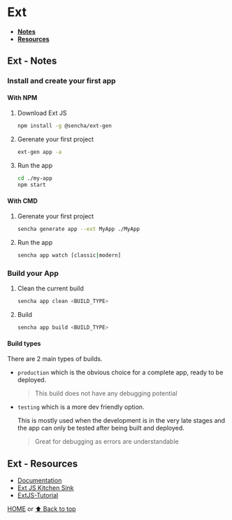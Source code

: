 # Ext

- [**Notes**](#ext---notes)
- [**Resources**](#ext---resources)

## Ext - Notes

### Install and create your first app

#### With NPM

1. Download Ext JS

   ```bash
   npm install -g @sencha/ext-gen
   ```

2. Gerenate your first project

   ```bash
   ext-gen app -a
   ```

3. Run the app

   ```bash
   cd ./my-app
   npm start
   ```

#### With CMD

1. Gerenate your first project

   ```bash
   sencha generate app --ext MyApp ./MyApp
   ```

2. Run the app

   ```bash
   sencha app watch [classic|modern]
   ```

### Build your App

1. Clean the current build

   ```bash
   sencha app clean <BUILD_TYPE>
   ```

2. Build

   ```bash
   sencha app build <BUILD_TYPE>
   ```

#### Build types

There are 2 main types of builds.

- `production` which is the obvious choice for a complete app, ready to be deployed.

  > This build does not have any debugging potential
- `testing` which is a more dev friendly option.

  This is mostly used when the development is in the very late stages and the app can only be tested after being built and deployed.

  > Great for debugging as errors are understandable

## Ext - Resources

- [Documentation](https://docs.sencha.com/extjs/7.4.0/index.html)
- [Ext JS Kitchen Sink](https://examples.sencha.com/extjs/7.4.0/examples/kitchensink/#all)
- [ExtJS-Tutorial](https://www.extjs-tutorial.com/extjs/Introduction)

[HOME](https://github.com/Stratis-Dermanoutsos/Full-Stack-2021#full-stack-roadmap-2021) or [⬆ Back to top](#ext)
